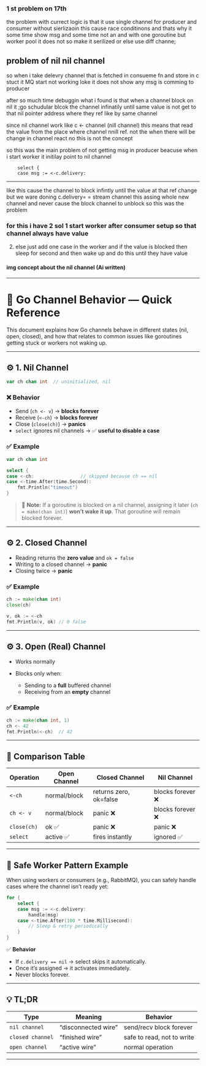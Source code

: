 ### 1 st problem on 17th
the problem with currect logic is that it use single channel for producer and consumer without sierlizaoin this cause race 
conditinons and thats why it some time show msg and some time not an and with one goroutine but worker pool it does not 
so make it serilized or else use diff channe; 


## problem of nil nil channel
so when i take delevry channel that is fetched in consueme fn and store in c stuct it MQ start not working loke it does not show any msg is comming to 
producer 

after so much time debuggin what i found is that when a channel block on nil it ;go schudular blcok the channel infinatily
until same value is not get to that nil pointer address where they ref like by same channel 

since nil channel  work like c <- channel (nill channel)
this means that read the value from the place where channel nnill ref. not the when there will be change in channel react no this is not the concept 

so this was the main problem of not getting msg in producer beacuse when i start worker it initilay point to nil channel 

```
    select {
    case msg := <-c.delivery:
```
--- 

 like this cause the channel to block infintly until the value at that ref change but we ware doning 
c.delivery= = stream channel this assing whole new channel and never cause the block channel to unblock so this was the problem 

### for this i have 2 sol 1 start worker after consumer setup so that channel always have value 
2. else just add one case in the worker and if the value is blocked then sleep for second and then wake up 
   and do this until they  have value

#### img concept about the nil channel (Ai written)

---

# 🧩 Go Channel Behavior — Quick Reference

This document explains how Go channels behave in different states (nil, open, closed), and how that relates to common issues like goroutines getting stuck or workers not waking up.

---

## ⚙️ 1. Nil Channel

```go
var ch chan int  // uninitialized, nil
```

### ❌ Behavior

* Send (`ch <- v`) → **blocks forever**
* Receive (`<-ch`) → **blocks forever**
* Close (`close(ch)`) → **panics**
* `select` ignores nil channels → ✅ **useful to disable a case**

### ✅ Example

```go
var ch chan int

select {
case <-ch:                 // skipped because ch == nil
case <-time.After(time.Second):
    fmt.Println("timeout")
}
```

> 🧠 **Note:** If a goroutine is blocked on a nil channel, assigning it later (`ch = make(chan int)`) **won’t wake it up**.
> That goroutine will remain blocked forever.

---

## ⚙️ 2. Closed Channel

* Reading returns the **zero value** and `ok = false`
* Writing to a closed channel → **panic**
* Closing twice → **panic**

### ✅ Example

```go
ch := make(chan int)
close(ch)

v, ok := <-ch
fmt.Println(v, ok) // 0 false
```

---

## ⚙️ 3. Open (Real) Channel

* Works normally
* Blocks only when:

    * Sending to a **full** buffered channel
    * Receiving from an **empty** channel

### ✅ Example

```go
ch := make(chan int, 1)
ch <- 42
fmt.Println(<-ch)  // 42
```

---

## 🧠 Comparison Table

| Operation   | Open Channel | Closed Channel         | Nil Channel      |
| ----------- | ------------ | ---------------------- | ---------------- |
| `<-ch`      | normal/block | returns zero, ok=false | blocks forever ❌ |
| `ch <- v`   | normal/block | panic ❌                | blocks forever ❌ |
| `close(ch)` | ok ✅         | panic ❌                | panic ❌          |
| `select`    | active ✅     | fires instantly        | ignored ✅        |

---

## 🧰 Safe Worker Pattern Example

When using workers or consumers (e.g., RabbitMQ), you can safely handle cases where the channel isn’t ready yet:

```go
for {
    select {
    case msg := <-c.delivery:
        handle(msg)
    case <-time.After(100 * time.Millisecond):
        // Sleep & retry periodically
    }
}
```

✅ **Behavior**

* If `c.delivery == nil` → select skips it automatically.
* Once it’s assigned → it activates immediately.
* Never blocks forever.

---

## 💡 TL;DR

| Type             | Meaning             | Behavior                   |
| ---------------- | ------------------- | -------------------------- |
| `nil channel`    | “disconnected wire” | send/recv block forever    |
| `closed channel` | “finished wire”     | safe to read, not to write |
| `open channel`   | “active wire”       | normal operation           |

---
